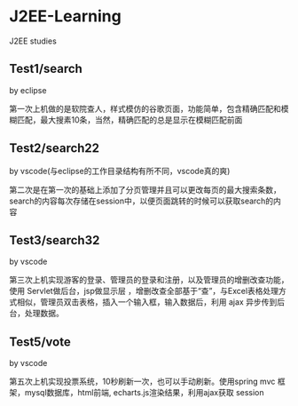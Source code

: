 # J2EE-Learning
J2EE studies 

## Test1/search
   by eclipse
   
   第一次上机做的是软院查人，样式模仿的谷歌页面，功能简单，包含精确匹配和模糊匹配，最大搜素10条，当然，精确匹配的总是显示在模糊匹配前面

## Test2/search22
   by vscode(与eclipse的工作目录结构有所不同，vscode真的爽)
   
   第二次是在第一次的基础上添加了分页管理并且可以更改每页的最大搜索条数，search的内容每次存储在session中，以便页面跳转的时候可以获取search的内容

## Test3/search32
   by vscode
   
   第三次上机实现游客的登录、管理员的登录和注册，以及管理员的增删改查功能，使用 Servlet做后台，jsp做显示层 ，增删改查全部基于“查”，与Excel表格处理方式相似，管理员双击表格，插入一个输入框，输入数据后，利用 ajax 异步传到后台，处理数据。


## Test5/vote
   by vscode
   
   第五次上机实现投票系统，10秒刷新一次，也可以手动刷新。使用spring mvc 框架，mysql数据库，html前端, echarts.js渲染结果，利用ajax获取 session

